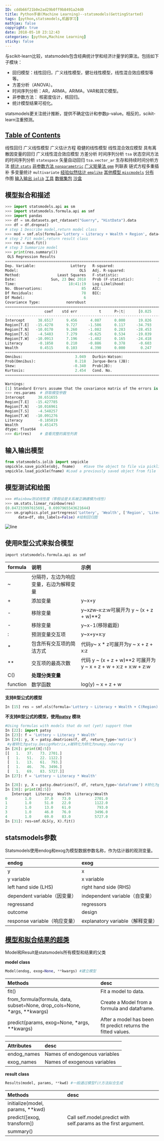 ```yaml
---
ID: cddb66f21b0e2ad29b0ff9b8491a24d0
title: Python手册(Machine Learning)--statsmodels(GettingStarted)
tags: [python,statsmodels,机器学习]
mathjax: false
copyright: true
date: 2018-05-10 23:12:43
categories: [python,Machine Learning]
sticky: false
---
```

与scikit-learn比较，statsmodels包含经典统计学和经济计量学的算法。包括如下子模块：

-   回归模型：线性回归，广义线性模型，健壮线性模型，线性混合效应模型等等。
-   方差分析（ANOVA）。
-   时间序列分析：AR，ARMA，ARIMA，VAR和其它模型。
-   非参数方法： 核密度估计，核回归。
-   统计模型结果可视化。

statsmodels更关注统计推断，提供不确定估计和参数p-value。相反的，scikit-learn注重预测。


<!-- more -->

## [Table of Contents](http://www.statsmodels.org/stable/index.html#table-of-contents)

  线性回归
  广义线性模型
  广义估计方程
  稳健的线性模型
  线性混合效应模型
  具有离散因变量的回归
  广义线性混合效应模型
  方差分析
  时间序列分析 `tsa`
  状态空间方法的时间序列分析 `statespace`
  矢量自动回归 `tsa.vector_ar`
  生存和持续时间分析方法
  [统计 `stats`](https://www.statsmodels.org/stable/stats.html)
  [非参数方法 `nonparametric`](https://www.statsmodels.org/stable/nonparametric.html)
  [广义矩量法 `gmm`](https://www.statsmodels.org/stable/gmm.html)
  列联表
  链式方程多重插补
  多变量统计 `multivariate`
  [经验似然估计 `emplike`](https://www.statsmodels.org/stable/emplike.html)
  [其他模型 `miscmodels`](https://www.statsmodels.org/stable/miscmodels.html)
  [分布](https://www.statsmodels.org/stable/distributions.html)
  作图
  [输入输出 `iolib`](https://www.statsmodels.org/stable/iolib.html)
  [工具](https://www.statsmodels.org/stable/tools.html)
  [数据集包](https://www.statsmodels.org/stable/datasets/index.html)
  [沙盒](https://www.statsmodels.org/stable/sandbox.html)

## 模型拟合和描述
```python
>>> import statsmodels.api as sm
>>> import statsmodels.formula.api as smf
>>> import pandas
>>> df = sm.datasets.get_rdataset("Guerry", "HistData").data
>>> df = df.dropna()
# step 1 Describe model,return model class
>>> mod = smf.ols(formula='Lottery ~ Literacy + Wealth + Region', data=df)
# step 2 Fit model,return result class
>>> res = mod.fit()
# step 3 Summarize model
>>> print(res.summary())
 OLS Regression Results                            
==============================================================================
Dep. Variable:                Lottery   R-squared:                       0.338
Model:                            OLS   Adj. R-squared:                  0.287
Method:                 Least Squares   F-statistic:                     6.636
Date:                Sun, 23 Dec 2018   Prob (F-statistic):           1.07e-05
Time:                        18:41:19   Log-Likelihood:                -375.30
No. Observations:                  85   AIC:                             764.6
Df Residuals:                      78   BIC:                             781.7
Df Model:                           6                                         
Covariance Type:            nonrobust                                         
===============================================================================
                  coef    std err          t      P>|t|      [0.025      0.975]
-------------------------------------------------------------------------------
Intercept      38.6517      9.456      4.087      0.000      19.826      57.478
Region[T.E]   -15.4278      9.727     -1.586      0.117     -34.793       3.938
Region[T.N]   -10.0170      9.260     -1.082      0.283     -28.453       8.419
Region[T.S]    -4.5483      7.279     -0.625      0.534     -19.039       9.943
Region[T.W]   -10.0913      7.196     -1.402      0.165     -24.418       4.235
Literacy       -0.1858      0.210     -0.886      0.378      -0.603       0.232
Wealth          0.4515      0.103      4.390      0.000       0.247       0.656
==============================================================================
Omnibus:                        3.049   Durbin-Watson:                   1.785
Prob(Omnibus):                  0.218   Jarque-Bera (JB):                2.694
Skew:                          -0.340   Prob(JB):                        0.260
Kurtosis:                       2.454   Cond. No.                         371.
==============================================================================

Warnings:
[1] Standard Errors assume that the covariance matrix of the errors is correctly specified.
>>> res.params  # 获取模型参数
Intercept      38.651655
Region[T.E]   -15.427785
Region[T.N]   -10.016961
Region[T.S]    -4.548257
Region[T.W]   -10.091276
Literacy       -0.185819
Wealth          0.451475
dtype: float64
>>> dir(res)    # 查看完整的属性列表
```

## 输入输出模型
```python
from statsmodels.iolib import smpickle
smpickle.save_pickle(obj, fname)	#Save the object to file via pickling.
smpickle.load_pickle(fname)	#Load a previously saved object from file
```

## 模型测试和绘图
```python
>>> #Rainbow测试线性度（零假设是关系被正确建模为线性)
>>> sm.stats.linear_rainbow(res)
(0.847233997615691, 0.6997965543621644)
>>> sm.graphics.plot_partregress('Lottery', 'Wealth', ['Region', 'Literacy'],
      data=df, obs_labels=False) #绘制回归图
```

![line](/images/line.png)


## 使用R型公式来拟合模型
`import statsmodels.formula.api as smf`

| formula  | 说明  | 示例|
| -------- | :------------ | :---------- |
| ~  | 分隔符，左边为响应变量，右边为解释变量 |  |
| +  | 添加变量 | y~x+y  |
| -  | 移除变量 | y~x*z*w–x:z:w可展开为 y ~ (x + z + w)**2 |
| - | 移除变量 | y~x-1(移除截距)  |
| :  | 预测变量交互项 | y~x+y+x:y |
| *  | 包含所有交互项的简洁方式| 代码y~ x * z可展开为y ~ x + z + x:z  |
| **  | 交互项的最高次数  | 代码 y ~ (x + z + w)**2 可展开为 y ~ x + z + w + x:z + x:w + z:w |
| C()|**处理分类变量**  | |
| function | 数学函数 | log(y) ~ x + z + w |

**支持R型公式的模型**
```python
In [15] res = smf.ols(formula='Lottery ~ Literacy + Wealth + C(Region) -1 ', data=df).fit()
```

**不支持R型公式的模型，使用[patsy][patsy] 模块**

[patsy]: https://patsy.readthedocs.io/en/latest/overview.html
```python
#Using formulas with models that do not (yet) support them
In [22]: import patsy
In [23]: f = 'Lottery ~ Literacy * Wealth'
In [24]: y, X = patsy.dmatrices(f, df, return_type='matrix')
 #y被转化为patsy.DesignMatrix,x被转化为转化为numpy.ndarray
In [26]: print(X[:5])
[[   1.   37.   73. 2701.]
 [   1.   51.   22. 1122.]
 [   1.   13.   61.  793.]
 [   1.   46.   76. 3496.]
 [   1.   69.   83. 5727.]]
In [27]: f = 'Lottery ~ Literacy * Wealth'

In [28]: y, X = patsy.dmatrices(f, df, return_type='dataframe') #转化为pandas.dataframe
In [30]: print(X[:5])
   Intercept  Literacy  Wealth  Literacy:Wealth
0        1.0      37.0    73.0           2701.0
1        1.0      51.0    22.0           1122.0
2        1.0      13.0    61.0            793.0
3        1.0      46.0    76.0           3496.0
4        1.0      69.0    83.0           5727.0
In [31]: res=smf.OLS(y, X).fit()
```

## statsmodels参数

Statsmodels使用endog和exog为模型数据参数名称，作为估计器的观测变量。

endog|exog
:------|:------
y|	x
y variable	|x variable
left hand side (LHS)	|right hand side (RHS)
dependent variable（因变量）|	independent variable（自变量）
regressand	|regressors
outcome	|design
response variable（响应变量）|explanatory variable（解释变量）


## [模型和拟合结果的超类](https://www.statsmodels.org/stable/dev/internal.html#model-and-results-classes)

Model和Result是statsmodels所有模型和结果的父类

**model class**
```python
Model(endog, exog=None, **kwargs) #建立模型
```
Methods|desc
:---|:---
fit()|Fit a model to data.
from_formula(formula, data, subset=None, drop_cols=None, *args, **kwargs)|Create a Model from a formula and dataframe.
predict(params, exog=None, *args, **kwargs)|After a model has been fit predict returns the fitted values.

Attributes|desc
:---|:---
endog_names|Names of endogenous variables
exog_names|Names of exogenous variables

**result class**
```python
Results(model, params, **kwd) #一般通过模型fit方法拟合生成
```
Methods|desc
:---|:---
initialize(model, params, **kwd)	|
predict([exog, transform])|Call self.model.predict with self.params as the first argument.
summary()|




